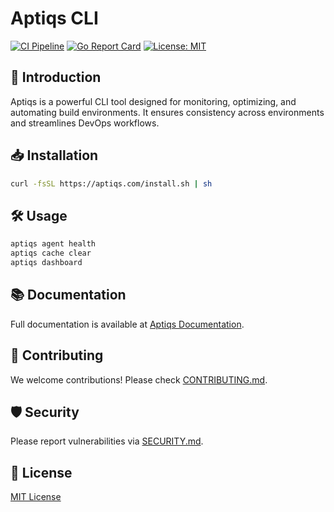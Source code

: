 
# Aptiqs CLI
[![CI Pipeline](https://github.com/aptiqs-cli/actions/workflows/ci.yml/badge.svg)](https://github.com/aptiqs-cli/actions)
[![Go Report Card](https://goreportcard.com/badge/github.com/aptiqs-cli)](https://goreportcard.com/report/github.com/aptiqs-cli)
[![License: MIT](https://img.shields.io/badge/License-MIT-blue.svg)](LICENSE)
## 🚀 Introduction
Aptiqs is a powerful CLI tool designed for monitoring, optimizing, and automating build environments. It ensures consistency across environments and streamlines DevOps workflows.

## 📥 Installation
```bash
curl -fsSL https://aptiqs.com/install.sh | sh
```

## 🛠️ Usage
```bash
aptiqs agent health
aptiqs cache clear
aptiqs dashboard
```

## 📚 Documentation
Full documentation is available at [Aptiqs Documentation](https://docs.aptiqs.com).

## 🤝 Contributing
We welcome contributions! Please check [CONTRIBUTING.md](CONTRIBUTING.md).

## 🛡️ Security
Please report vulnerabilities via [SECURITY.md](SECURITY.md).

## 📜 License
[MIT License](LICENSE.md)
